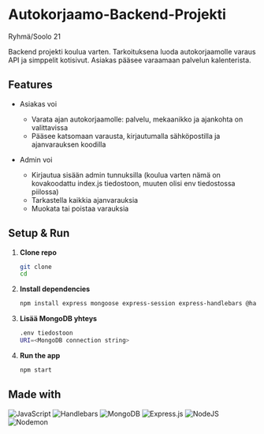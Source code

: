 # Autokorjaamo-Backend-Projekti
Ryhmä/Soolo 21

Backend projekti koulua varten. Tarkoituksena luoda autokorjaamolle varaus API ja simppelit kotisivut. Asiakas pääsee varaamaan palvelun kalenterista.

## Features
- Asiakas voi
    - Varata ajan autokorjaamolle: palvelu, mekaanikko ja ajankohta on valittavissa
    - Pääsee katsomaan varausta, kirjautumalla sähköpostilla ja ajanvarauksen koodilla

- Admin voi
    - Kirjautua sisään admin tunnuksilla (koulua varten nämä on kovakoodattu index.js tiedostoon, muuten olisi env tiedostossa piilossa)
    - Tarkastella kaikkia ajanvarauksia
    - Muokata tai poistaa varauksia

## Setup & Run

1. **Clone repo**  
   ```bash
   git clone 
   cd

2. **Install dependencies**
    ```bash
    npm install express mongoose express-session express-handlebars @handlebars/allow-prototype-access handlebars uuid doten

3. **Lisää MongoDB yhteys**
    ```bash
    .env tiedostoon
    URI=<MongoDB connection string>

4. **Run the app**
    ```bash
    npm start

## Made with
![JavaScript](https://img.shields.io/badge/javascript-%23323330.svg?style=for-the-badge&logo=javascript&logoColor=%23F7DF1E)
![Handlebars](https://img.shields.io/badge/Handlebars-%23000000?style=for-the-badge&logo=Handlebars.js&logoColor=white)
![MongoDB](https://img.shields.io/badge/MongoDB-%234ea94b.svg?style=for-the-badge&logo=mongodb&logoColor=white)
![Express.js](https://img.shields.io/badge/express.js-%23404d59.svg?style=for-the-badge&logo=express&logoColor=%2361DAFB)
![NodeJS](https://img.shields.io/badge/node.js-6DA55F?style=for-the-badge&logo=node.js&logoColor=white)
![Nodemon](https://img.shields.io/badge/NODEMON-%23323330.svg?style=for-the-badge&logo=nodemon&logoColor=%BBDEAD)
